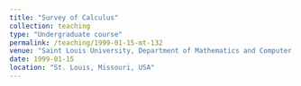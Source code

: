 ```yaml
---
title: "Survey of Calculus"
collection: teaching
type: "Undergraduate course"
permalink: /teaching/1999-01-15-mt-132
venue: "Saint Louis University, Department of Mathematics and Computer Science"
date: 1999-01-15
location: "St. Louis, Missouri, USA"
---
```


